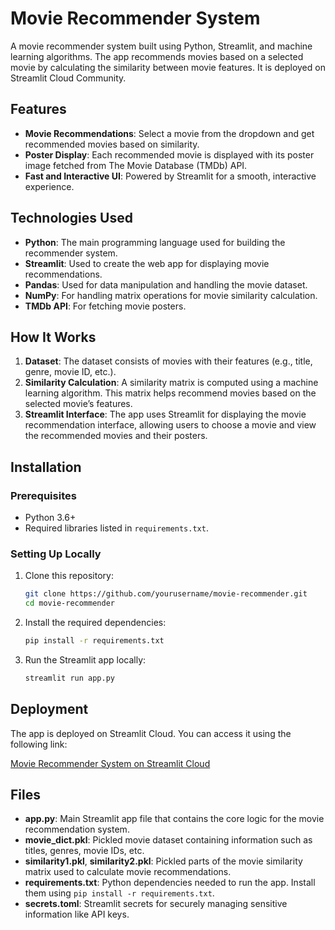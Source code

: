 # Movie Recommender System

A movie recommender system built using Python, Streamlit, and machine learning algorithms. The app recommends movies based on a selected movie by calculating the similarity between movie features. It is deployed on Streamlit Cloud Community.

## Features

- **Movie Recommendations**: Select a movie from the dropdown and get recommended movies based on similarity.
- **Poster Display**: Each recommended movie is displayed with its poster image fetched from The Movie Database (TMDb) API.
- **Fast and Interactive UI**: Powered by Streamlit for a smooth, interactive experience.

## Technologies Used

- **Python**: The main programming language used for building the recommender system.
- **Streamlit**: Used to create the web app for displaying movie recommendations.
- **Pandas**: Used for data manipulation and handling the movie dataset.
- **NumPy**: For handling matrix operations for movie similarity calculation.
- **TMDb API**: For fetching movie posters.

## How It Works

1. **Dataset**: The dataset consists of movies with their features (e.g., title, genre, movie ID, etc.).
2. **Similarity Calculation**: A similarity matrix is computed using a machine learning algorithm. This matrix helps recommend movies based on the selected movie’s features.
3. **Streamlit Interface**: The app uses Streamlit for displaying the movie recommendation interface, allowing users to choose a movie and view the recommended movies and their posters.

## Installation

### Prerequisites

- Python 3.6+
- Required libraries listed in `requirements.txt`.

### Setting Up Locally

1. Clone this repository:

   ```bash
   git clone https://github.com/yourusername/movie-recommender.git
   cd movie-recommender
2. Install the required dependencies:
    ```bash
    pip install -r requirements.txt

3. Run the Streamlit app locally:
    ```bash
    streamlit run app.py

## Deployment

The app is deployed on Streamlit Cloud. You can access it using the following link:

[Movie Recommender System on Streamlit Cloud](https://movie-recommender-app-3ovjwirqkfahgbhjhibukk.streamlit.app/)

## Files

- **app.py**: Main Streamlit app file that contains the core logic for the movie recommendation system.
- **movie_dict.pkl**: Pickled movie dataset containing information such as titles, genres, movie IDs, etc.
- **similarity1.pkl**, **similarity2.pkl**: Pickled parts of the movie similarity matrix used to calculate movie recommendations.
- **requirements.txt**: Python dependencies needed to run the app. Install them using `pip install -r requirements.txt`.
- **secrets.toml**: Streamlit secrets for securely managing sensitive information like API keys.

